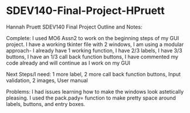 # SDEV140-Final-Project-HPruett
Hannah Pruett SDEV140 Final Project Outline and Notes:

Complete:
I used MO6 Assn2 to work on the beginning steps of my GUI project. 
I have a working tkinter file with 2 windows,
I am using a modular approach- I already have 1 working function,
I have 2/3 labels,
I have 3/3 buttons,
I have an 1/3 call back function buttons,
I have commented my code already and will continue as I work on my GUI

Next Steps/I need:
1 more label,
2 more call back function buttons,
Input validation, 
2 images, 
User manual

Problems: 
I had issues learning how to make the windows look astetically pleasing. I used the pack.pady= function to make pretty space around labels, buttons, and entry boxes. 
